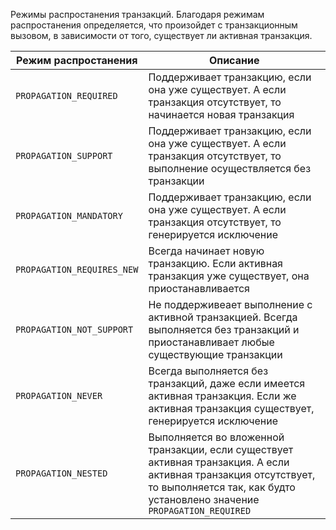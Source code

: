 Режимы распростанения транзакций.
Благодаря режимам распростанения определяется, что произойдет с транзакционным вызовом, в зависимости от того, существует ли активная транзакция.

| Режим распростанения       | Описание                                                                                                                                                             |
| -------------------------- | -------------------------------------------------------------------------------------------------------------------------------------------------------------------- |
| `PROPAGATION_REQUIRED`     | Поддерживает транзакцию, если она уже существует. А если транзакция отсутствует, то начинается новая транзакция                                                      |
| `PROPAGATION_SUPPORT`      | Поддерживает транзакцию, если она уже существует. А если транзакция отсутствует, то выполнение осуществляется без транзакции                                         |
| `PROPAGATION_MANDATORY`    | Поддерживает транзакцию, если она уже существует. А если транзакция отсутствует, то генерируется исключение                                                          |
| `PROPAGATION_REQUIRES_NEW` | Всегда начинает новую транзакцию. Если активная транзакция уже существует, она приостанавливается                                                                    |
| `PROPAGATION_NOT_SUPPORT`  | Не поддерживеает выполнение с активной транзакцией. Всегда выполняется без транзакций и приостанавливает любые существующие транзакции                               |
| `PROPAGATION_NEVER`        | Всегда выполняется без транзакций, даже если имеется активная транзакция. Если же активная транзакция существует, генерируется исключение                            |
| `PROPAGATION_NESTED`       | Выполняется во вложенной транзакции, если существует активная транзакция. А если активная транзакция отсутствует, то выполняется так, как будто установлено значение `PROPAGATION_REQUIRED` | 
